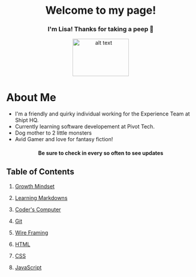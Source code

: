 # <center> Welcome to my page! </center>

### <center><b>I'm Lisa! Thanks for taking a peep 👀</b> </center>
<p align="center"> <img src="https://www.pinclipart.com/picdir/big/565-5659210_pikachu-clipart-file-cute-borders-vectors-animated-.png" alt="alt text" width="150r" height="100r"> </p>

# <b>About Me</b>

- I'm a friendly and quirky individual working for the Experience Team at Shipt HQ. 
- Currently learning software developement at Pivot Tech.
- Dog mother to 2 little monsters 
- Avid Gamer and love for fantasy fiction!

#### <center><b>Be sure to check in every so often to see updates</b></center>       


## <b>Table of Contents</b>

1. [Growth Mindset](https://ltarran.github.io/reading-notes/growthmindset)  

2. [Learning Markdowns](https://ltarran.github.io/reading-notes/learningmarkdowns)

3. [Coder's Computer](https://ltarran.github.io/reading-notes/coderscomputer)

4. [Git](https://ltarran.github.io/reading-notes/git)

5. [Wire Framing](https://ltarran.github.io/reading-notes/wireframing)

6. [HTML](https://ltarran.github.io/reading-notes/html)

7. [CSS](https://ltarran.github.io/reading-notes/css)

8. [JavaScript](https://ltarran.github.io/reading-notes/javascript)
